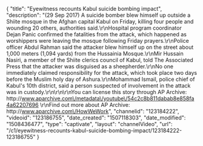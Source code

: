 {
    "title": "Eyewitness recounts Kabul suicide bombing impact",
    "description": "(29 Sep 2017) A suicide bomber blew himself up outside a Shiite mosque in the Afghan capital Kabul on Friday, killing four people and wounding 20 others, authorities said.\r\nHospital program coordinator Dejan Panic confirmed the fatalities from the attack, which happened as worshippers were leaving the mosque following Friday prayers.\r\nPolice officer Abdul Rahman said the attacker blew himself up on the street about 1,000 meters (1,094 yards) from the Hussainia Mosque.\r\nMir Hussain Nasiri, a member of the Shiite clerics council of Kabul, told The Associated Press that the attacker was disguised as a sheepherder.\r\nNo one immediately claimed responsibility for the attack, which took place two days before the Muslim holy day of Ashura.\r\nMohammad Ismail, police chief of Kabul's 10th district, said a person suspected of involvement in the attack was in custody.\r\n\r\n\r\nYou can license this story through AP Archive: http:\/\/www.aparchive.com\/metadata\/youtube\/54c2c8b811dabab8e858fa4a62207696 \r\nFind out more about AP Archive: http:\/\/www.aparchive.com\/HowWeWork",
    "channelid": "123184222",
    "videoid": "123186755",
    "date_created": "1507118303",
    "date_modified": "1508436477",
    "type": "captivate",
    "layout": "channelVideo",
    "url": "\/c1\/eyewitness-recounts-kabul-suicide-bombing-impact\/123184222-123186755"
}